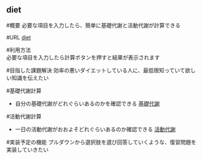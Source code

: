 ## diet

#概要
必要な項目を入力したら、簡単に基礎代謝と活動代謝が計算できる

#URL
[diet](https://diet37.herokuapp.com/"diet")

#利用方法	
必要な項目を入力したら計算ボタンを押すと結果が表示されます

#目指した課題解決
効率の悪いダイエットしている人に、最低限知っていて欲しい知識を伝えたい

#基礎代謝計算
* 自分の基礎代謝がどれぐらいあるのかを確認できる
[基礎代謝](https://gyazo.com/a85fbc851de5faf93e6ae915c0dce511"基礎代謝")


#活動代謝計算
* 一日の活動代謝がおおよそどれぐらいあるのか確認できる
[活動代謝](https://gyazo.com/28ec5683c7adcbd97923a42f9f20df5b"活動代謝")


#実装予定の機能
プルダウンから選択肢を選び回答していくような、復習問題を実装していきたい

